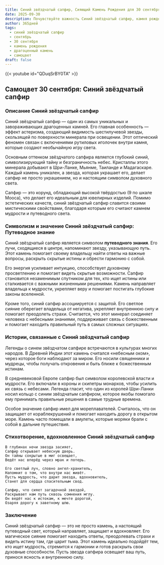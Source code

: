 ```yaml
---
title: Синий звёздчатый сапфир, Сияющий Камень Рождения для 30 сентября
date: 2025-09-30
description: Почувствуйте важность Синий звёздчатый сапфир, камня рождения 30 сентября, который символизирует Путеводное знание. Пусть его красота и значение осветят ваш день.
author: 365дней
tags:
  - синий звёздчатый сапфир
  - сентябрь
  - 30 сентября
  - камень рождения
  - драгоценный камень
  - самоцвет
draft: false
---
```


{{< youtube id="QDuqSrBY0TA" >}}

## Самоцвет 30 сентября: Синий звёздчатый сапфир

### Описание Синий звёздчатый сапфир

Синий звёздчатый сапфир — один из самых уникальных и завораживающих драгоценных камней. Его главная особенность — эффект астеризма, создающий видимость шестилучевой звезды, скользящей по поверхности минерала при освещении. Этот оптический феномен связан с включениями рутиловых иголочек внутри камня, которые создают необычайную игру света.

Основным оттенком звёздчатого сапфира является глубокий синий, символизирующий тайну и безграничность небес. Кристаллы этого минерала добывают в Шри-Ланке, Мьянме, Таиланде и Мадагаскаре. Каждый камень уникален, а звезда, которая украшает его, делает сапфир не просто украшением, но и настоящим символом духовного света.

Сапфир — это корунд, обладающий высокой твёрдостью (9 по шкале Мооса), что делает его идеальным для ювелирных изделий. Помимо эстетических качеств, синий звёздчатый сапфир славится своими мистическими свойствами, благодаря которым его считают камнем мудрости и путеводного света.

### Символизм и значение Синий звёздчатый сапфир: Путеводное знание

Синий звёздчатый сапфир является символом **путеводного знания**. Его лучи, сходящиеся в центре, напоминают звезду, указывающую путь. Этот камень помогает своему владельцу найти ответы на важные вопросы, раскрыть скрытые истины и обрести гармонию с собой.

Его энергия усиливает интуицию, способствует духовному просветлению и помогает видеть скрытые возможности. Сапфир становится незаменимым спутником для тех, кто ищет истины или сталкивается с важными жизненными решениями. Камень направляет владельца к мудрости, укрепляет веру и помогает постигать глубокие законы вселенной.

Кроме того, синий сапфир ассоциируется с защитой. Его светлое сияние оберегает владельца от негатива, укрепляет внутреннюю силу и помогает преодолеть страхи. Считается, что этот минерал соединяет человека с небесными знаниями, поддерживает связь с божественным и помогает находить правильный путь в самых сложных ситуациях.

### Истории, связанные с Синий звёздчатый сапфир

Легенды о синем звёздчатом сапфире встречаются в культурах многих народов. В Древней Индии этот камень считался «небесным оком», через которое боги наблюдают за миром. Его носили священники и мудрецы, чтобы получать откровения и быть ближе к божественным истинам.

В средневековой Европе сапфир был символом королевской власти и мудрости. Его включали в короны и скипетры монархов, чтобы усилить их связь с небесами. Легенда гласит, что один из королей Шри-Ланки носил кольцо с синим звёздчатым сапфиром, которое якобы помогало ему принимать правильные решения в самые трудные времена.

Особое значение сапфир имел для мореплавателей. Считалось, что он защищает от кораблекрушений и помогает находить дорогу в открытом море. Камень часто помещали в амулеты, которые моряки брали с собой в дальние путешествия.

### Стихотворение, вдохновленное Синий звёздчатый сапфир

```
В глубинах ночи звезда засияет,  
Сапфир открывает небесную дверь.  
Он тайны сокрытые в миг освещает,  
Ведёт нас вперёд через мрак и потерь.

Его светлый луч, словно ангел-хранитель,  
Напомнит о том, что внутри нас живёт.  
Пусть мудрость, что дарит звезда, вдохновитель,  
Станет для сердца спасительным свод.

Сапфир, что сияет загадочной звездой,  
Раскрывает нам путь сквозь сомнения мглу.  
Он ведёт нас к истокам, к мечте дорогой,  
Озаряя дорогу к заветному шлю.
```

### Заключение

Синий звёздчатый сапфир — это не просто камень, а настоящий путеводный свет, который направляет, защищает и вдохновляет. Его магическое сияние помогает находить ответы, преодолевать страхи и видеть истину там, где царит тьма. Этот камень идеально подойдёт тем, кто ищет мудрость, стремится к гармонии и готов раскрыть свои духовные способности. Пусть звезда сапфира освещает ваш путь, принося ясность и внутреннюю силу.